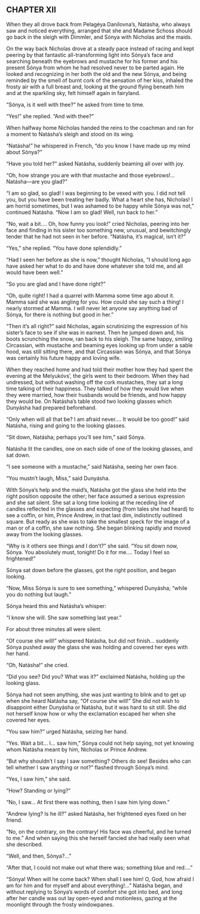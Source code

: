 ## CHAPTER XII

When they all drove back from Pelagéya Danílovna’s, Natásha, who
always saw and noticed everything, arranged that she and Madame Schoss
should go back in the sleigh with Dimmler, and Sónya with Nicholas and
the maids.

On the way back Nicholas drove at a steady pace instead of racing and
kept peering by that fantastic all-transforming light into Sónya’s
face and searching beneath the eyebrows and mustache for his former and
his present Sónya from whom he had resolved never to be parted again.
He looked and recognizing in her both the old and the new Sónya, and
being reminded by the smell of burnt cork of the sensation of her kiss,
inhaled the frosty air with a full breast and, looking at the ground
flying beneath him and at the sparkling sky, felt himself again in
fairyland.

“Sónya, is it well with thee?” he asked from time to time.

“Yes!” she replied. “And with thee?”

When halfway home Nicholas handed the reins to the coachman and ran for
a moment to Natásha’s sleigh and stood on its wing.

“Natásha!” he whispered in French, “do you know I have made up my
mind about Sónya?”

“Have you told her?” asked Natásha, suddenly beaming all over with
joy.

“Oh, how strange you are with that mustache and those eyebrows!...
Natásha—are you glad?”

“I am so glad, so glad! I was beginning to be vexed with you. I did
not tell you, but you have been treating her badly. What a heart she
has, Nicholas! I am horrid sometimes, but I was ashamed to be happy
while Sónya was not,” continued Natásha. “Now I am so glad! Well,
run back to her.”

“No, wait a bit.... Oh, how funny you look!” cried Nicholas, peering
into her face and finding in his sister too something new, unusual, and
bewitchingly tender that he had not seen in her before. “Natásha,
it’s magical, isn’t it?”

“Yes,” she replied. “You have done splendidly.”

“Had I seen her before as she is now,” thought Nicholas, “I should
long ago have asked her what to do and have done whatever she told me,
and all would have been well.”

“So you are glad and I have done right?”

“Oh, quite right! I had a quarrel with Mamma some time ago about it.
Mamma said she was angling for you. How could she say such a thing! I
nearly stormed at Mamma. I will never let anyone say anything bad of
Sónya, for there is nothing but good in her.”

“Then it’s all right?” said Nicholas, again scrutinizing the
expression of his sister’s face to see if she was in earnest. Then he
jumped down and, his boots scrunching the snow, ran back to his sleigh.
The same happy, smiling Circassian, with mustache and beaming eyes
looking up from under a sable hood, was still sitting there, and that
Circassian was Sónya, and that Sónya was certainly his future happy
and loving wife.

When they reached home and had told their mother how they had spent the
evening at the Melyukóvs’, the girls went to their bedroom. When they
had undressed, but without washing off the cork mustaches, they sat a
long time talking of their happiness. They talked of how they would live
when they were married, how their husbands would be friends, and how
happy they would be. On Natásha’s table stood two looking glasses
which Dunyásha had prepared beforehand.

“Only when will all that be? I am afraid never.... It would be too
good!” said Natásha, rising and going to the looking glasses.

“Sit down, Natásha; perhaps you’ll see him,” said Sónya.

Natásha lit the candles, one on each side of one of the looking
glasses, and sat down.

“I see someone with a mustache,” said Natásha, seeing her own face.

“You mustn’t laugh, Miss,” said Dunyásha.

With Sónya’s help and the maid’s, Natásha got the glass she held
into the right position opposite the other; her face assumed a serious
expression and she sat silent. She sat a long time looking at the
receding line of candles reflected in the glasses and expecting (from
tales she had heard) to see a coffin, or him, Prince Andrew, in that
last dim, indistinctly outlined square. But ready as she was to take the
smallest speck for the image of a man or of a coffin, she saw nothing.
She began blinking rapidly and moved away from the looking glasses.

“Why is it others see things and I don’t?” she said. “You sit
down now, Sónya. You absolutely must, tonight! Do it for me.... Today I
feel so frightened!”

Sónya sat down before the glasses, got the right position, and began
looking.

“Now, Miss Sónya is sure to see something,” whispered Dunyásha;
“while you do nothing but laugh.”

Sónya heard this and Natásha’s whisper:

“I know she will. She saw something last year.”

For about three minutes all were silent.

“Of course she will!” whispered Natásha, but did not finish...
suddenly Sónya pushed away the glass she was holding and covered her
eyes with her hand.

“Oh, Natásha!” she cried.

“Did you see? Did you? What was it?” exclaimed Natásha, holding up
the looking glass.

Sónya had not seen anything, she was just wanting to blink and to get
up when she heard Natásha say, “Of course she will!” She did not
wish to disappoint either Dunyásha or Natásha, but it was hard to sit
still. She did not herself know how or why the exclamation escaped her
when she covered her eyes.

“You saw him?” urged Natásha, seizing her hand.

“Yes. Wait a bit... I... saw him,” Sónya could not help saying, not
yet knowing whom Natásha meant by him, Nicholas or Prince Andrew.

“But why shouldn’t I say I saw something? Others do see! Besides who
can tell whether I saw anything or not?” flashed through Sónya’s
mind.

“Yes, I saw him,” she said.

“How? Standing or lying?”

“No, I saw... At first there was nothing, then I saw him lying
down.”

“Andrew lying? Is he ill?” asked Natásha, her frightened eyes fixed
on her friend.

“No, on the contrary, on the contrary! His face was cheerful, and he
turned to me.” And when saying this she herself fancied she had really
seen what she described.

“Well, and then, Sónya?...”

“After that, I could not make out what there was; something blue and
red....”

“Sónya! When will he come back? When shall I see him! O, God, how
afraid I am for him and for myself and about everything!...” Natásha
began, and without replying to Sónya’s words of comfort she got into
bed, and long after her candle was out lay open-eyed and motionless,
gazing at the moonlight through the frosty windowpanes.





